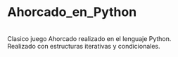 # Ahorcado_en_Python <br/>
<br/>
Clasico juego Ahorcado realizado en el lenguaje Python. <br/>
Realizado con estructuras iterativas y condicionales. 

